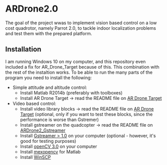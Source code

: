 # ARDrone2.0

The goal of the project wwas to implement vision based control on a low cost quadrotor, namely Parrot 2.0, to tackle indoor localization problems and test them with the prepared platform.


## Installation

I am running Windows 10 on my computer, and this repository even included a fix for AR_Drone_Target because of this. This combination with the rest of the instaltion works. To be able to run the many parts of the program you need to install the following:

* Simple attitude and altitude control:
  * Install Matlab R2014b (preferably with toolboxes)
  * Install AR Drone Target -> read the README file on [AR Drone Target](https://github.com/CatarinaSilva/ARDrone2.0/blob/master/Parrot_mathworks/README.md)
* Video based control:
  * Install video library blocks ->  read the README file on [AR Drone Target](https://github.com/CatarinaSilva/ARDrone2.0/blob/master/Parrot_mathworks/README.md) (optional, only if you want to test these blocks, since the performance is worse than Gstremer)
  * Install gstreamer on the quadcopter -> read the README file on [ARDrone2_Gstreamer](https://github.com/CatarinaSilva/ARDrone2.0/blob/master/ARDrone2_Gstreamer/README.md)
  * Install [Gstreamer > 1.0](https://gstreamer.freedesktop.org/download/) on your computer (optional - however, it's good for testing purposes)
  * Install [openCV 3.0](http://opencv.org/opencv-3-0.html) on your computer
  * Install [mexopencv](https://github.com/kyamagu/mexopencv) for Matlab
  * Install [WinSCP](https://winscp.net/eng/download.php)
 
